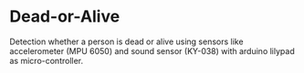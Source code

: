 # Dead-or-Alive
Detection whether a person is dead or alive using sensors like accelerometer (MPU 6050) and sound sensor (KY-038) with arduino lilypad as micro-controller.
